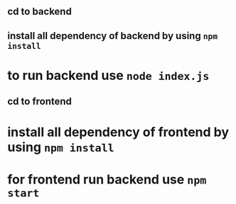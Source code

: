 ## cd to backend

## install all dependency of backend by using `npm install`

# to run backend use `node index.js `

## cd to frontend

# install all dependency of frontend by using `npm install`

# for frontend run backend use `npm start `
